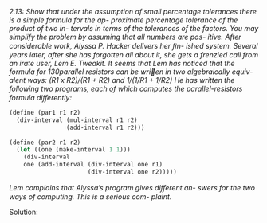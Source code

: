 _2.13: Show that under the assumption of small
percentage tolerances there is a simple formula for the ap-
proximate percentage tolerance of the product of two in-
tervals in terms of the tolerances of the factors. You may
simplify the problem by assuming that all numbers are pos-
itive.
After considerable work, Alyssa P. Hacker delivers her ﬁn-
ished system. Several years later, after she has forgotten all
about it, she gets a frenzied call from an irate user, Lem E.
Tweakit. It seems that Lem has noticed that the formula for
130parallel resistors can be wrien in two algebraically equiv-
alent ways:
(R1 x R2)/(R1 + R2) and
1/(1/R1 + 1/R2)
He has written the following two programs, each of which
computes the parallel-resistors formula diﬀerently:_
```scheme
(define (par1 r1 r2)
  (div-interval (mul-interval r1 r2)
                (add-interval r1 r2)))
                
(define (par2 r1 r2)
  (let ((one (make-interval 1 1)))
    (div-interval
    one (add-interval (div-interval one r1)
                      (div-interval one r2)))))
```
_Lem complains that Alyssa’s program gives diﬀerent an-
swers for the two ways of computing. This is a serious com-
plaint._

Solution:
